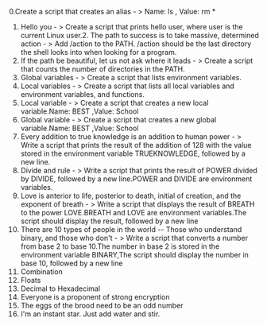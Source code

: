 0.Create a script that creates an alias - > Name: ls , Value: rm *
1. Hello you - > Create a script that prints hello user, where user is the current Linux user.2. The path to success is to take massive, determined action - > Add /action to the PATH. /action should be the last directory the shell looks into when looking for a program.
3. If the path be beautiful, let us not ask where it leads - > Create a script that counts the number of directories in the PATH.
4. Global variables - > Create a script that lists environment variables.
5. Local variables - > Create a script that lists all local variables and environment variables, and functions.
6. Local variable - > Create a script that creates a new local variable.Name: BEST ,Value: School 
7. Global variable - > Create a script that creates a new global variable.Name: BEST ,Value: School
8. Every addition to true knowledge is an addition to human power - > Write a script that prints the result of the addition of 128 with the value stored in the environment variable TRUEKNOWLEDGE, followed by a new line.
9. Divide and rule - > Write a script that prints the result of POWER divided by DIVIDE, followed by a new line.POWER and DIVIDE are environment variables.
10. Love is anterior to life, posterior to death, initial of creation, and the exponent of breath - > Write a script that displays the result of BREATH to the power LOVE.BREATH and LOVE are environment variables.The script should display the result, followed by a new line
11. There are 10 types of people in the world -- Those who understand binary, and those who don't - > Write a script that converts a number from base 2 to base 10.The number in base 2 is stored in the environment variable BINARY,The script should display the number in base 10, followed by a new line
12. Combination
13. Floats
14. Decimal to Hexadecimal
15. Everyone is a proponent of strong encryption
16. The eggs of the brood need to be an odd number
17. I'm an instant star. Just add water and stir.
